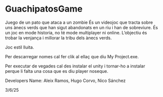 # GuachipatosGame
Juego de un pato que ataca a un zombie
És un videojoc que tracta sobre uns ànecs verds que han sigut abandonats en un riu i han de sobreviure. És un joc en mode historia, no té mode multiplayer ni online. L’objectiu és trobar la venjança i millorar la tribu dels ànecs verds.

Joc estil lluita.

Per descarregar nomes cal fer clik al ellaç que diu My Project.exe. 

Per executar de vegades cal des instalar el unity i tornar-ho a instalar perque li falta una cosa que es diu player noseque.

Developers Name: Aleix Ramos, Hugo Corvo, Nico Sánchez

3/6/25
